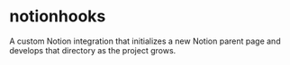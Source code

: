 # notionhooks
A custom Notion integration that initializes a new Notion parent page and develops that directory as the project grows. 
